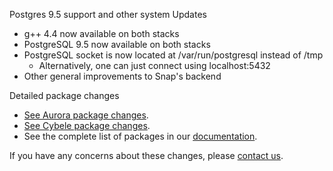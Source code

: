 Postgres 9.5 support and other system Updates

* g++ 4.4 now available on both stacks
* PostgreSQL 9.5 now available on both stacks
* PostgreSQL socket is now located at /var/run/postgresql instead of /tmp
  * Alternatively, one can just connect using localhost:5432
* Other general improvements to Snap's backend

Detailed package changes

* [See Aurora package changes](https://s3.amazonaws.com/whats-new-prod/assets/packages/centos/diff-1023-to-1027.html).
* [See Cybele package changes](https://s3.amazonaws.com/whats-new-prod/assets/packages/ubuntu/diff-1041-to-1046.html).
* See the complete list of packages in our [documentation](https://docs.snap-ci.com/the-ci-environment/complete-package-list/).

If you have any concerns about these changes, please [contact us](https://snap-ci.com/contact-us).
